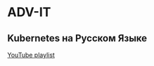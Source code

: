 # ADV-IT
## Kubernetes на Русском Языке
[YouTube playlist](https://www.youtube.com/playlist?list=PLg5SS_4L6LYvN1RqaVesof8KAf-02fJSi)
